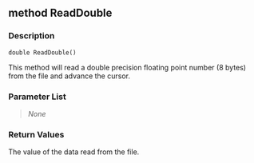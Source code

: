 ## method ReadDouble ##

### Description ###
	double ReadDouble()
This method will read a double precision floating point number (8 bytes) from the file and advance the cursor.

### Parameter List ###
>*None*

### Return Values ###
The value of the data read from the file.
